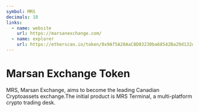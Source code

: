 ```yaml
---
symbol: MRS
decimals: 18
links:
  - name: website
    url: https://marsanexchange.com/
  - name: explorer
    url: https://etherscan.io/token/0x9Af5A20AaC8D83230ba68542Ba29d132d50cbe08
---
```


# Marsan Exchange Token

MRS, Marsan Exchange, aims to become the leading Canadian Cryptoassets exchange.The initial product is MRS Terminal, a multi-platform crypto trading desk.
